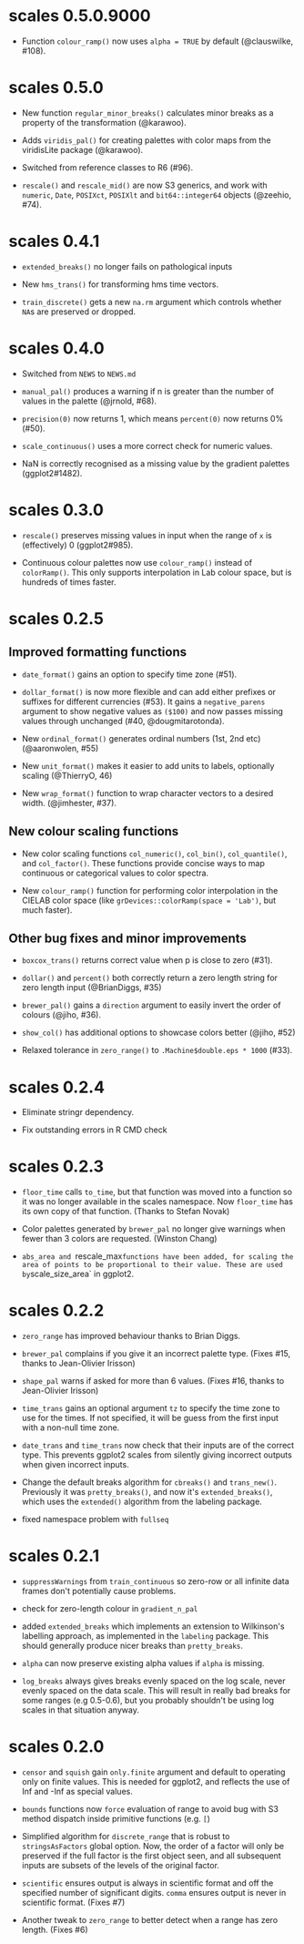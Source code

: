 # scales 0.5.0.9000

* Function `colour_ramp()` now uses `alpha = TRUE` by default (@clauswilke, #108).

# scales 0.5.0

* New function `regular_minor_breaks()` calculates minor breaks as a property
  of the transformation (@karawoo).

* Adds `viridis_pal()` for creating palettes with color maps from the
  viridisLite package (@karawoo).

* Switched from reference classes to R6 (#96).

* `rescale()` and `rescale_mid()` are now S3 generics, and work with `numeric`,
  `Date`, `POSIXct`, `POSIXlt` and `bit64::integer64` objects (@zeehio, #74).

# scales 0.4.1

* `extended_breaks()` no longer fails on pathological inputs

* New `hms_trans()` for transforming hms time vectors.

* `train_discrete()` gets a new `na.rm` argument which controls whether
  `NA`s are preserved or dropped.

# scales 0.4.0

* Switched from `NEWS` to `NEWS.md`

* `manual_pal()` produces a warning if n is greater than the number of values 
  in the palette (@jrnold, #68).

* `precision(0)` now returns 1, which means `percent(0)` now returns 0% (#50).

* `scale_continuous()` uses a more correct check for numeric values.

* NaN is correctly recognised as a missing value by the gradient palettes
  (ggplot2#1482).
  
# scales 0.3.0

* `rescale()` preserves missing values in input when the range of `x` is
  (effectively) 0 (ggplot2#985).

* Continuous colour palettes now use `colour_ramp()` instead of `colorRamp()`.
  This only supports interpolation in Lab colour space, but is hundreds of
  times faster.

# scales 0.2.5

## Improved formatting functions

* `date_format()` gains an option to specify time zone (#51).

* `dollar_format()` is now more flexible and can add either prefixes or suffixes
  for different currencies (#53). It gains a `negative_parens` argument
  to show negative values as `($100)` and now passes missing values through
  unchanged (#40, @dougmitarotonda).

* New `ordinal_format()` generates ordinal numbers (1st, 2nd etc)
  (@aaronwolen, #55)

* New `unit_format()` makes it easier to add units to labels, optionally
  scaling (@ThierryO, 46)

* New `wrap_format()` function to wrap character vectors to a desired width.
  (@jimhester, #37).

## New colour scaling functions

* New color scaling functions `col_numeric()`, `col_bin()`, `col_quantile()`,
  and `col_factor()`. These functions provide concise ways to map continuous or
  categorical values to color spectra.

* New `colour_ramp()` function for performing color interpolation in the CIELAB
  color space (like `grDevices::colorRamp(space = 'Lab')`, but much faster).

## Other bug fixes and minor improvements

* `boxcox_trans()` returns correct value when p is close to zero (#31).

* `dollar()` and `percent()` both correctly return a zero length string
  for zero length input (@BrianDiggs, #35)

* `brewer_pal()` gains a `direction` argument to easily invert the order
  of colours (@jiho, #36).

* `show_col()` has additional options to showcase colors better (@jiho, #52)

* Relaxed tolerance in `zero_range()` to `.Machine$double.eps * 1000` (#33).

# scales 0.2.4

* Eliminate stringr dependency.

* Fix outstanding errors in R CMD check

# scales 0.2.3

* `floor_time` calls `to_time`, but that function was moved into a function
  so it was no longer available in the scales namespace. Now `floor_time`
  has its own copy of that function. (Thanks to Stefan Novak)

* Color palettes generated by `brewer_pal` no longer give warnings when fewer
  than 3 colors are requested. (Winston Chang)

* `abs_area and `rescale_max` functions have been added, for scaling the area
  of points to be proportional to their value. These are used by
  `scale_size_area` in ggplot2.

# scales 0.2.2

* `zero_range` has improved behaviour thanks to Brian Diggs.

* `brewer_pal` complains if you give it an incorrect palette type. (Fixes #15,
  thanks to Jean-Olivier Irisson)

* `shape_pal` warns if asked for more than 6 values. (Fixes #16, thanks to
  Jean-Olivier Irisson)

* `time_trans` gains an optional argument `tz` to specify the time zone to use
  for the times.  If not specified, it will be guess from the first input with
  a non-null time zone.

* `date_trans` and `time_trans` now check that their inputs are of the correct
   type.  This prevents ggplot2 scales from silently giving incorrect outputs
   when given incorrect inputs.

* Change the default breaks algorithm for `cbreaks()` and `trans_new()`.
  Previously it was `pretty_breaks()`, and now it's `extended_breaks()`,
  which uses the `extended()` algorithm from the labeling package.

* fixed namespace problem with `fullseq`

# scales 0.2.1

* `suppressWarnings` from `train_continuous` so zero-row or all infinite data
  frames don't potentially cause problems.

* check for zero-length colour in `gradient_n_pal`

* added `extended_breaks` which implements an extension to Wilkinson's
  labelling approach, as implemented in the `labeling` package.  This should
  generally produce nicer breaks than `pretty_breaks`.

* `alpha` can now preserve existing alpha values if `alpha` is missing.

* `log_breaks` always gives breaks evenly spaced on the log scale, never
  evenly spaced on the data scale. This will result in really bad breaks for
  some ranges (e.g 0.5-0.6), but you probably shouldn't be using log scales in
  that situation anyway.

# scales 0.2.0

* `censor` and `squish` gain `only.finite` argument and default to operating
  only on finite values. This is needed for ggplot2, and reflects the use of
  Inf and -Inf as special values.

* `bounds` functions now `force` evaluation of range to avoid bug with S3
  method dispatch inside primitive functions (e.g. `[`)

* Simplified algorithm for `discrete_range` that is robust to
  `stringsAsFactors` global option.  Now, the order of a factor will only be
  preserved if the full factor is the first object seen, and all subsequent
  inputs are subsets of the levels of the original factor.

* `scientific` ensures output is always in scientific format and off the
  specified number of significant digits. `comma` ensures output is never in
  scientific format. (Fixes #7)

* Another tweak to `zero_range` to better detect when a range has zero length.
  (Fixes #6)
